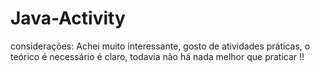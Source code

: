 # Java-Activity

considerações:
Achei muito interessante, gosto de atividades práticas, o teórico é necessário é claro, todavia não há nada melhor que praticar !!
